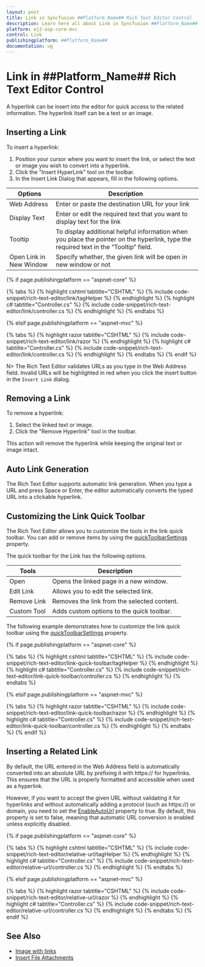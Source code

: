 ```yaml
---
layout: post
title: Link in Syncfusion ##Platform_Name## Rich Text Editor Control
description: Learn here all about Link in Syncfusion ##Platform_Name## Rich Text Editor control of Syncfusion Essential JS 2 and more.
platform: ej2-asp-core-mvc
control: Link
publishingplatform: ##Platform_Name##
documentation: ug
---
```


# Link in ##Platform_Name## Rich Text Editor Control

A hyperlink can be insert into the editor for quick access to the related information. The hyperlink itself can be a text or an image.

## Inserting a Link

To insert a hyperlink:

1. Position your cursor where you want to insert the link, or select the text or image you wish to convert into a hyperlink.
2. Click the "Insert HyperLink" tool on the toolbar.
3. In the Insert Link Dialog that appears, fill in the following options.

| Options | Description |
|----------------|--------------------------------------|
| Web Address | Enter or paste the destination URL for your link |
| Display Text | Enter or edit the required text that you want to display text for the link|
| Tooltip | To display additional helpful information when you place the pointer on the hyperlink, type the required text in the “Tooltip” field. |
| Open Link in New Window | Specify whether, the given link will be open in new window or not |

{% if page.publishingplatform == "aspnet-core" %}

{% tabs %}
{% highlight cshtml tabtitle="CSHTML" %}
{% include code-snippet/rich-text-editor/link/tagHelper %}
{% endhighlight %}
{% highlight c# tabtitle="Controller.cs" %}
{% include code-snippet/rich-text-editor/link/controller.cs %}
{% endhighlight %}
{% endtabs %}

{% elsif page.publishingplatform == "aspnet-mvc" %}

{% tabs %}
{% highlight razor tabtitle="CSHTML" %}
{% include code-snippet/rich-text-editor/link/razor %}
{% endhighlight %}
{% highlight c# tabtitle="Controller.cs" %}
{% include code-snippet/rich-text-editor/link/controller.cs %}
{% endhighlight %}
{% endtabs %}
{% endif %}

N> The Rich Text Editor validates URLs as you type in the Web Address field. Invalid URLs will be highlighted in red when you click the insert button in the `Insert Link` dialog.

## Removing a Link

To remove a hyperlink:

1. Select the linked text or image.
2. Click the "Remove Hyperlink" tool in the toolbar.

This action will remove the hyperlink while keeping the original text or image intact.

## Auto Link Generation

The Rich Text Editor supports automatic link generation. When you type a URL and press Space or Enter, the editor automatically converts the typed URL into a clickable hyperlink.

## Customizing the Link Quick Toolbar

The Rich Text Editor allows you to customize the tools in the link quick toolbar. You can add or remove items by using the [quickToolbarSettings](https://help.syncfusion.com/cr/aspnetcore-js2/syncfusion.ej2.richtexteditor.richtexteditor.html#Syncfusion_EJ2_RichTextEditor_RichTextEditor_QuickToolbarSettings) property.

The quick toolbar for the Link has the following options.

| Tools | Description |
|----------------|--------------------------------------|
| Open | Opens the linked page in a new window. |
| Edit Link | Allows you to edit the selected link. |
| Remove Link | Removes the link from the selected content. |
| Custom Tool | Adds custom options to the quick toolbar. |

The following example demonstrates how to customize the link quick toolbar using the [quickToolbarSettings](https://help.syncfusion.com/cr/aspnetcore-js2/syncfusion.ej2.richtexteditor.richtexteditor.html#Syncfusion_EJ2_RichTextEditor_RichTextEditor_QuickToolbarSettings) property.

{% if page.publishingplatform == "aspnet-core" %}

{% tabs %}
{% highlight cshtml tabtitle="CSHTML" %}
{% include code-snippet/rich-text-editor/link-quick-toolbar/tagHelper %}
{% endhighlight %}
{% highlight c# tabtitle="Controller.cs" %}
{% include code-snippet/rich-text-editor/link-quick-toolbar/controller.cs %}
{% endhighlight %}
{% endtabs %}

{% elsif page.publishingplatform == "aspnet-mvc" %}

{% tabs %}
{% highlight razor tabtitle="CSHTML" %}
{% include code-snippet/rich-text-editor/link-quick-toolbar/razor %}
{% endhighlight %}
{% highlight c# tabtitle="Controller.cs" %}
{% include code-snippet/rich-text-editor/link-quick-toolbar/controller.cs %}
{% endhighlight %}
{% endtabs %}
{% endif %}

## Inserting a Related Link

By default, the URL entered in the Web Address field is automatically converted into an absolute URL by prefixing it with https:// for hyperlinks. This ensures that the URL is properly formatted and accessible when used as a hyperlink.

However, if you want to accept the given URL without validating it for hyperlinks and without automatically adding a protocol (such as https://) or domain, you need to set the [EnableAutoUrl](https://help.syncfusion.com/cr/aspnetcore-js2/Syncfusion.EJ2.RichTextEditor.RichTextEditor.html#Syncfusion_EJ2_RichTextEditor_RichTextEditor_EnableAutoUrl) property to true. By default, this property is set to false, meaning that automatic URL conversion is enabled unless explicitly disabled.

{% if page.publishingplatform == "aspnet-core" %}

{% tabs %}
{% highlight cshtml tabtitle="CSHTML" %}
{% include code-snippet/rich-text-editor/relative-url/tagHelper %}
{% endhighlight %}
{% highlight c# tabtitle="Controller.cs" %}
{% include code-snippet/rich-text-editor/relative-url/controller.cs %}
{% endhighlight %}
{% endtabs %}

{% elsif page.publishingplatform == "aspnet-mvc" %}

{% tabs %}
{% highlight razor tabtitle="CSHTML" %}
{% include code-snippet/rich-text-editor/relative-url/razor %}
{% endhighlight %}
{% highlight c# tabtitle="Controller.cs" %}
{% include code-snippet/rich-text-editor/relative-url/controller.cs %}
{% endhighlight %}
{% endtabs %}
{% endif %}

## See Also

* [Image with links](./image/#image-with-link)
* [Insert File Attachments](./how-to/file-attachment)
